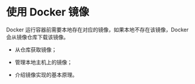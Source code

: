 # 使用 Docker 镜像
Docker 运行容器前需要本地存在对应的镜像，如果本地不存在该镜像，Docker 会从镜像仓库下载该镜像。
*   从仓库获取镜像；
    
*   管理本地主机上的镜像；
    
*   介绍镜像实现的基本原理。